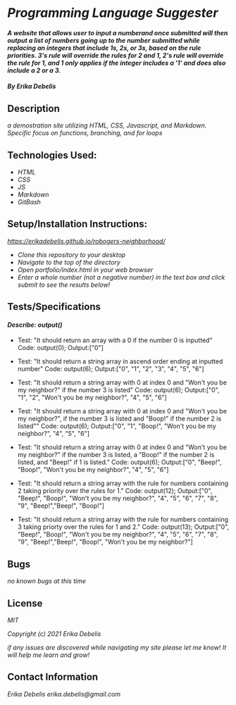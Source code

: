 # _Programming Language Suggester_

#### _A website that allows user to input a numberand once submitted will then output a list of numbers going up to the number submitted while replacing  an integers that include 1s, 2s, or 3s, based on the rule priorities. 3's rule will override the rules for 2 and 1, 2's rule will override the rule for 1, and 1 only applies if the integer includes a '1' and does also include a 2 or a 3._

#### _By Erika Debelis_

## Description

_a demostration site utilizing HTML, CSS, Javascript, and Markdown. Specific focus on functions, branching, and for loops_

## Technologies Used:

* _HTML_
* _CSS_
* _JS_
* _Markdown_
* _GitBash_

## Setup/Installation Instructions:

_https://erikadebelis.github.io/robogers-neighborhood/_

* _Clone this repository to your desktop_
* _Navigate to the top of the directory_
* _Open portfolio/index.html in your web browser_
* _Enter a whole number (not a negative number) in the text box and click submit to see the results below!_

## Tests/Specifications

#### _Describe: output()_ ####

* Test: "It should return an array with a 0 if the number 0 is inputted"
Code: output(0);
Output:["0"]

* Test: "It should return a string array in ascend order ending at inputted number"
Code: output(6);
Output:["0", "1", "2", "3", "4", "5", "6"]


* Test: "It should return a string array with 0 at index 0 and "Won't you be my neighbor?" if the number 3 is listed"
Code: output(6);
Output:["0", "1", "2", "Won't you be my neighbor?", "4", "5", "6"]

* Test: "It should return a string array with 0 at index 0 and "Won't you be my neighbor?", if the number 3 is listed and "Boop!" if the number 2 is listed""
Code: output(6);
Output:["0", "1", "Boop!", "Won't you be my neighbor?", "4", "5", "6"]

* Test: "It should return a string array with 0 at index 0 and "Won't you be my neighbor?" if the number 3 is listed, a "Boop!" if the number 2 is listed, and "Beep!" if 1 is listed."
Code: output(6);
Output:["0", "Beep!", "Boop!", "Won't you be my neighbor?", "4", "5", "6"]

* Test: "It should return a string array with the rule for numbers containing 2 taking priority over the rules for 1."
Code: output(12);
Output:["0", "Beep!", "Boop!", "Won't you be my neighbor?", "4", "5", "6", "7", "8", "9", "Beep!","Beep!", "Boop!"]

* Test: "It should return a string array with the rule for numbers containing 3 taking priorty over the rules for 1 and 2."
Code: output(13);
Output:["0", "Beep!", "Boop!", "Won't you be my neighbor?", "4", "5", "6", "7", "8", "9", "Beep!","Beep!", "Boop!", "Won't you be my neighbor?"]


## Bugs

_no known bugs at this time_

## License

_MIT_

_Copyright (c) 2021 Erika Debelis_

_if any issues are discovered while navigating my site please let me know! It will help me learn and grow!_

## Contact Information

_Erika Debelis erika.debelis@gmail.com_
